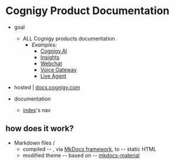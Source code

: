 # Cognigy Product Documentation

* goal
  * ALL Cognigy products documentation
    * _Examples:_
      * [Cognigy.AI](docs/ai)
      * [Insights](docs/insights)
      * [Webchat](docs/webchat)
      * [Voice Gateway](docs/voice-gateway)
      * [Live Agent](docs/live-agent)

* hosted | [docs.cognigy.com](https://docs.cognigy.com/) 

* documentation
  * [index](mkdocs.yaml)'s nav
 
## how does it work?
* Markdown files / 
  * compiled -- , via [MkDocs framework](https://www.mkdocs.org), to -- static HTML
  * modified theme -- based on -- [mkdocs-material](https://squidfunk.github.io/mkdocs-material/)
